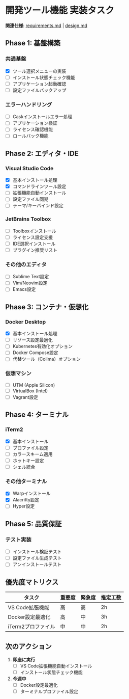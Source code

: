 # 開発ツール機能 実装タスク

**関連仕様**: [requirements.md](./requirements.md) | [design.md](./design.md)

## Phase 1: 基盤構築

### 共通基盤
- [x] ツール選択メニューの実装
- [ ] インストール状態チェック機能
- [ ] アプリケーション起動確認
- [ ] 設定ファイルバックアップ

### エラーハンドリング
- [ ] Caskインストールエラー処理
- [ ] アプリケーション検証
- [ ] ライセンス確認機能
- [ ] ロールバック機能

## Phase 2: エディタ・IDE

### Visual Studio Code
- [x] 基本インストール処理
- [x] コマンドラインツール設定
- [ ] 拡張機能自動インストール
- [ ] 設定ファイル同期
- [ ] テーマ/キーバインド設定

### JetBrains Toolbox
- [ ] Toolboxインストール
- [ ] ライセンス設定支援
- [ ] IDE選択インストール
- [ ] プラグイン推奨リスト

### その他のエディタ
- [ ] Sublime Text設定
- [ ] Vim/Neovim設定
- [ ] Emacs設定

## Phase 3: コンテナ・仮想化

### Docker Desktop
- [x] 基本インストール処理
- [ ] リソース設定最適化
- [ ] Kubernetes有効化オプション
- [ ] Docker Compose設定
- [ ] 代替ツール（Colima）オプション

### 仮想マシン
- [ ] UTM (Apple Silicon)
- [ ] VirtualBox (Intel)
- [ ] Vagrant設定

## Phase 4: ターミナル

### iTerm2
- [x] 基本インストール
- [ ] プロファイル設定
- [ ] カラースキーム適用
- [ ] ホットキー設定
- [ ] シェル統合

### その他ターミナル
- [x] Warpインストール
- [x] Alacritty設定
- [ ] Hyper設定

## Phase 5: 品質保証

### テスト実装
- [ ] インストール検証テスト
- [ ] 設定ファイル生成テスト
- [ ] アンインストールテスト

## 優先度マトリクス

| タスク | 重要度 | 緊急度 | 推定工数 |
|--------|--------|--------|----------|
| VS Code拡張機能 | 高 | 高 | 2h |
| Docker設定最適化 | 高 | 中 | 3h |
| iTerm2プロファイル | 中 | 中 | 2h |

## 次のアクション

1. **即座に実行**
   - [ ] VS Code拡張機能自動インストール
   - [ ] インストール状態チェック機能

2. **今週中**
   - [ ] Docker設定最適化
   - [ ] ターミナルプロファイル設定